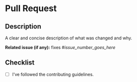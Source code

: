 # Pull Request

## Description

A clear and concise description of what was changed and why.

**Related issue (if any):** fixes #*issue_number_goes_here*

## Checklist

- [ ] I've followed the contributing guidelines.
